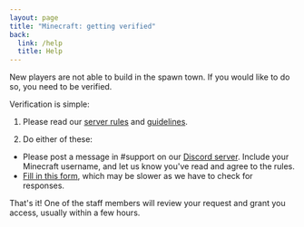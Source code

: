 ```yaml
---
layout: page
title: "Minecraft: getting verified"
back:
  link: /help
  title: Help
---
```


New players are not able to build in the spawn town. If you would like to do so, you need to be verified. 

Verification is simple: 

1. Please read our [server rules](https://n3fs.co.uk/rules) and [guidelines](https://n3fs.co.uk/help/minecraft-guidelines).

2. Do either of these:  
  * Please post a message in #support on our [Discord server](/discord). Include your Minecraft username, and let us know you've read and agree to the rules. 
  * [Fill in this form](https://docs.google.com/forms/d/e/1FAIpQLSeaOYJpYY1nNLIPRtXoomH0skfAnbAGSwyCjDSePYlVQmAiEQ/viewform?usp=sf_link), which may be slower as we have to check for responses.

That's it! One of the staff members will review your request and grant you access, usually within a few hours. 